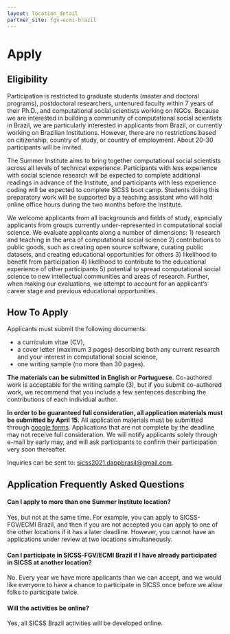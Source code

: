 ```yaml
---
layout: location_detail
partner_site: fgv-ecmi-brazil
---
```


# Apply

## Eligibility

Participation is restricted to graduate students (master and doctoral programs), postdoctoral researchers, untenured faculty within 7 years of their Ph.D., and computational social scientists working on NGOs. Because we are interested in building a community of computational social scientists in Brazil, we are particularly interested in applicants from Brazil, or currently working on Brazilian Institutions. However, there are no restrictions based on citizenship, country of study, or country of employment. About 20-30 participants will be invited.

The Summer Institute aims to bring together computational social scientists across all levels of technical experience. Participants with less experience with social science research will be expected to complete additional readings in advance of the Institute, and participants with less experience coding will be expected to complete SICSS boot camp. Students doing this preparatory work will be supported by a teaching assistant who will hold online office hours during the two months before the Institute.

We welcome applicants from all backgrounds and fields of study, especially applicants from groups currently under-represented in computational social science. We evaluate applicants along a number of dimensions: 1) research and teaching in the area of computational social science 2) contributions to public goods, such as creating open source software, curating public datasets, and creating educational opportunities for others 3) likelihood to benefit from participation 4) likelihood to contribute to the educational experience of other participants 5) potential to spread computational social science to new intellectual communities and areas of research. Further, when making our evaluations, we attempt to account for an applicant’s career stage and previous educational opportunities.

## How To Apply

Applicants must submit the following documents: 

* a curriculum vitae (CV),
* a cover letter (maximum 3 pages) describing both any current research and your interest in computational social science,
* one writing sample (no more than 30 pages).

**The materials can be submitted in English or Portuguese**. Co-authored work is acceptable for the writing sample (3), but if you submit co-authored work, we recommend that you include a few sentences describing the contributions of each individual author.

**In order to be guaranteed full consideration, all application materials must be submitted by April 15.** All application materials must be submitted through  [google forms](https://forms.gle/CMxNjRN4N6B9i63g8). Applications that are not complete by the deadline may not receive full consideration. We will notify applicants solely through e-mail by early may, and will ask participants to confirm their participation very soon thereafter.

Inquiries can be sent to: sicss2021.dappbrasil@gmail.com.

## Application Frequently Asked Questions

#### Can I apply to more than one Summer Institute location?

Yes, but not at the same time. For example, you can apply to SICSS-FGV/ECMI Brazil, and then if you are not accepted you can apply to one of the other locations if it has a later deadline. However, you cannot have an applications under review at two locations simultaneously.

#### Can I participate in SICSS-FGV/ECMI Brazil if I have already participated in SICSS at another location?

No. Every year we have more applicants than we can accept, and we would like everyone to have a chance to participate in SICSS once before we allow folks to participate twice.

#### Will the activities be online?

Yes, all SICSS Brazil activities will be developed online.
